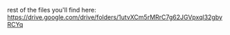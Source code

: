 rest of the files you'll find here:
https://drive.google.com/drive/folders/1utvXCm5rMRrC7g62JGVpxql32gbyRCYq
